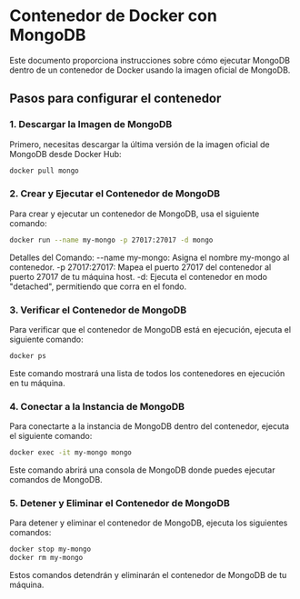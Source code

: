 # Contenedor de Docker con MongoDB

Este documento proporciona instrucciones sobre cómo ejecutar MongoDB dentro de un contenedor de Docker usando la imagen oficial de MongoDB.

## Pasos para configurar el contenedor

### 1. Descargar la Imagen de MongoDB

Primero, necesitas descargar la última versión de la imagen oficial de MongoDB desde Docker Hub:

```bash
docker pull mongo
```

### 2. Crear y Ejecutar el Contenedor de MongoDB

Para crear y ejecutar un contenedor de MongoDB, usa el siguiente comando:

```bash
docker run --name my-mongo -p 27017:27017 -d mongo
```

Detalles del Comando:
--name my-mongo: Asigna el nombre my-mongo al contenedor.
-p 27017:27017: Mapea el puerto 27017 del contenedor al puerto 27017 de tu máquina host.
-d: Ejecuta el contenedor en modo "detached", permitiendo que corra en el fondo.

### 3. Verificar el Contenedor de MongoDB

Para verificar que el contenedor de MongoDB está en ejecución, ejecuta el siguiente comando:

```bash
docker ps
```

Este comando mostrará una lista de todos los contenedores en ejecución en tu máquina.

### 4. Conectar a la Instancia de MongoDB

Para conectarte a la instancia de MongoDB dentro del contenedor, ejecuta el siguiente comando:

```bash
docker exec -it my-mongo mongo
```

Este comando abrirá una consola de MongoDB donde puedes ejecutar comandos de MongoDB.

### 5. Detener y Eliminar el Contenedor de MongoDB

Para detener y eliminar el contenedor de MongoDB, ejecuta los siguientes comandos:

```bash
docker stop my-mongo
docker rm my-mongo
```

Estos comandos detendrán y eliminarán el contenedor de MongoDB de tu máquina.

